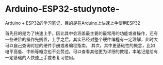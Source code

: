 # Arduino-ESP32-studynote-
Arduino + ESP32的学习笔记，目的是在Arduino上快速上手使用ESP32

首先目的是为了快速上手，因此其中会涵盖最主要的最常用的功能或者操作，还有一些进阶的操作先搁置，上手之后，其实已经对整个硬件编程有一定理解，此时大可以自己查询对应的硬件手册或者编程指南。
其次，其中更基础性的概念，比如电平高低、中断等概念也不会赘述，可以查看其他更为详细的教程，本笔记是给有一定基础的人快速上手或者复习使用。
